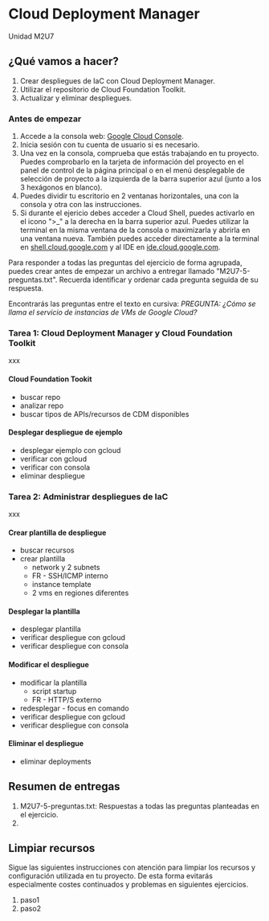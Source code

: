 # Cloud Deployment Manager
Unidad M2U7

## ¿Qué vamos a hacer?
1. Crear despliegues de IaC con Cloud Deployment Manager.
1. Utilizar el repositorio de Cloud Foundation Toolkit.
1. Actualizar y eliminar despliegues.

### Antes de empezar
1. Accede a la consola web: [Google Cloud Console](https://console.cloud.google.com).
1. Inicia sesión con tu cuenta de usuario si es necesario.
1. Una vez en la consola, comprueba que estás trabajando en tu proyecto. Puedes comprobarlo en la tarjeta de información del proyecto en el panel de control de la página principal o en el menú desplegable de selección de proyecto a la izquierda de la barra superior azul (junto a los 3 hexágonos en blanco).
1. Puedes dividir tu escritorio en 2 ventanas horizontales, una con la consola y otra con las instrucciones.
1. Si durante el ejericio debes acceder a Cloud Shell, puedes activarlo en el icono ">_" a la derecha en la barra superior azul. Puedes utilizar la terminal en la misma ventana de la consola o maximizarla y abrirla en una ventana nueva. También puedes acceder directamente a la terminal en [shell.cloud.google.com](https://shell.cloud.google.com) y al IDE en [ide.cloud.google.com](https://ide.cloud.google.com/).

Para responder a todas las preguntas del ejercicio de forma agrupada, puedes crear antes de empezar un archivo a entregar llamado "M2U7-5-preguntas.txt". Recuerda identificar y ordenar cada pregunta seguida de su respuesta.

Encontrarás las preguntas entre el texto en cursiva: *PREGUNTA: ¿Cómo se llama el servicio de instancias de VMs de Google Cloud?*

### Tarea 1: Cloud Deployment Manager y Cloud Foundation Toolkit
xxx

#### Cloud Foundation Tookit
- buscar repo
- analizar repo
- buscar tipos de APIs/recursos de CDM disponibles

#### Desplegar despliegue de ejemplo
- desplegar ejemplo con gcloud
- verificar con gcloud
- verificar con consola
- eliminar despliegue

### Tarea 2: Administrar despliegues de IaC
xxx

#### Crear plantilla de despliegue
- buscar recursos
- crear plantilla
    - network y 2 subnets
    - FR - SSH/ICMP interno
    - instance template
    - 2 vms en regiones diferentes

#### Desplegar la plantilla
- desplegar plantilla
- verificar despliegue con gcloud
- verificar despliegue con consola

#### Modificar el despliegue
- modificar la plantilla
    - script startup
    - FR - HTTP/S externo
- redesplegar - focus en comando
- verificar despliegue con gcloud
- verificar despliegue con consola

#### Eliminar el despliegue
- eliminar deployments

## Resumen de entregas
1. M2U7-5-preguntas.txt: Respuestas a todas las preguntas planteadas en el ejercicio.
1. [nombre de archivo]: descripción

## Limpiar recursos
Sigue las siguientes instrucciones con atención para limpiar los recursos y configuración utilizada en tu proyecto. De esta forma evitarás especialmente costes continuados y problemas en siguientes ejercicios.

1. paso1
1. paso2
